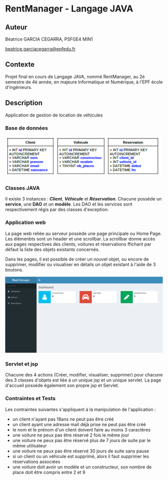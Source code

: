 # RentManager - Langage JAVA

## Auteur
Béatrice GARCIA CEGARRA, PSFGE4 MIN1

[beatrice.garciacegarra@epfedu.fr](mailto:beatrice.garciacegarra@epfedu.fr)

## Contexte
Projet final en cours de Langage JAVA, nommé RentManager, au 2è semestre de 4è année, en majeure Informatique et Numérique, à l'EPF école d'ingénieurs.

## Description

Application de gestion de location de véhicules


### Base de données

![Tables de la BDD](ReadMeAssets/tablesbdd.png)

### Classes JAVA

Il existe 3 instances : **_Client_**, **_Véhicule_** et **_Réservation_**.
Chacune possède un **service**, une **DAO** et un **modèle**.
Les DAO et les services sont respectivement régis par des classes d'exception.

### Application web

La page web reliée au serveur possède une page principale ou Home Page.
Les élémenbts sont un header et une scrollbar.
La scrollbar donne accès aux pages respectives des clients, voitures et réservations ffichant par défaut la liste des objets existants concernés.

Dans les pages, il est possible de créer un nouvel objet, ou encore de supprimer, modifier ou visualiser en détails un objet existant à l'aide de 3 boutons.

![Application Web](ReadMeAssets/applicationweb.png)

### Servlet et jsp

Chacune des 4 actions (Créer, modifier, visualiser, supprimer) pour chacune des 3 classes d'objets est liée à un unique jsp et un unique servlet.
La page d'accueil possède également son propre jsp et Servlet.

### Contraintes et Tests

Les contraintes suivantes s'appliquent à la manipulation de l'application :

- un client n'ayant pas 18ans ne peut pas être créé
- un client ayant une adresse mail déjà prise ne peut pas être créé
- le nom et le prénom d'un client doivent faire au moins 3 caractères
- une voiture ne peux pas être réservé 2 fois le même jour
- une voiture ne peux pas être réservé plus de 7 jours de suite par le même utilisateur
- une voiture ne peux pas être réservé 30 jours de suite sans pause
- si un client ou un véhicule est supprimé, alors il faut supprimer les réservations associées
- une voiture doit avoir un modèle et un constructeur, son nombre de place doit être compris entre 2 et 9


